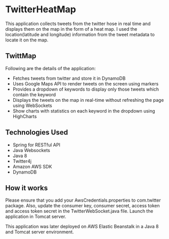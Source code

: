 TwitterHeatMap
==============

This application collects tweets from the twitter hose in real time and displays them on the map in the form of a heat map. I used the location(latitude and longitude) information from the tweet metadata to locate it on the map. 

TwittMap
--------
Following are the details of the application:
- Fetches tweets from twitter and store it in DynamoDB
- Uses Google Maps API to render tweets on the screen using markers
- Provides a dropdown of keywords to display only those tweets which contain the keyword
- Displays the tweets on the map in real-time without refreshing the page using WebSockets
- Show charts with statistics on each keyword in the  dropdown using HighCharts

Technologies Used
-----------------
- Spring for RESTful API
- Java Websockets
- Java 8
- Twitter4j
- Amazon AWS SDK
- DynamoDB

How it works
------------
Please ensure that you add your AwsCredentials.properties to com.twitter package. Also, update the consumer key, consumer secret, access token and access token secret in the TwitterWebSocket.java file. Launch the application in Tomcat server.

This application was later deployed on AWS Elastic Beanstalk in a Java 8 and Tomcat server environment.
